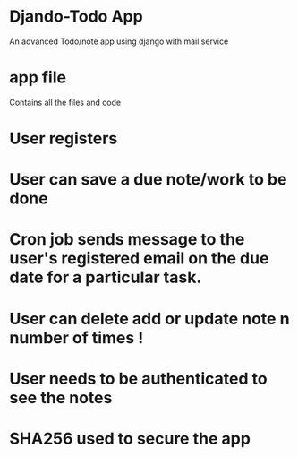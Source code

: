 # Djando-Todo App
An advanced Todo/note app using django with mail service
# app file
Contains all the files and code 
# User registers
# User can save a due note/work to be done
# Cron job sends message to the user's registered email on the due date for a particular task.
# User can delete add or update note n number of times !
# User needs to be authenticated to see the notes
# SHA256 used to secure the app

